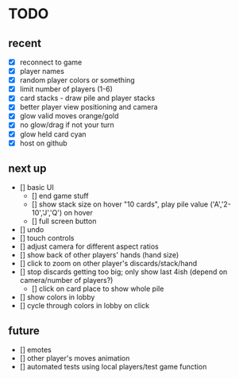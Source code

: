 # TODO

## recent
- [x] reconnect to game
- [x] player names
- [x] random player colors or something
- [x] limit number of players (1-6)
- [x] card stacks - draw pile and player stacks
- [x] better player view positioning and camera
- [x] glow valid moves orange/gold
- [x] no glow/drag if not your turn
- [x] glow held card cyan
- [x] host on github

## next up
- [] basic UI
    - [] end game stuff
    - [] show stack size on hover "10 cards", play pile value ('A','2-10','J','Q') on hover
    - [] full screen button
- [] undo
- [] touch controls
- [] adjust camera for different aspect ratios
- [] show back of other players' hands (hand size)
- [] click to zoom on other player's discards/stack/hand
- [] stop discards getting too big; only show last 4ish (depend on camera/number of players?)
    - [] click on card place to show whole pile
- [] show colors in lobby
- [] cycle through colors in lobby on click

## future
- [] emotes
- [] other player's moves animation
- [] automated tests using local players/test game function